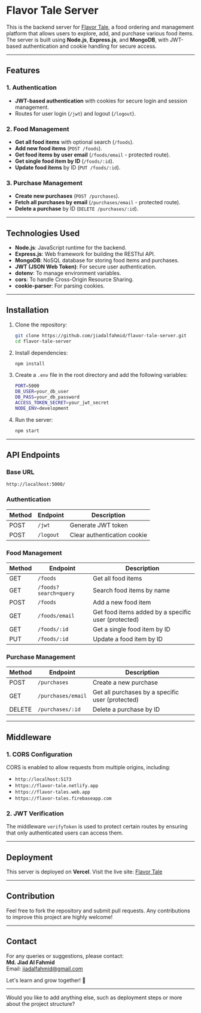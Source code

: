 # Flavor Tale Server

This is the backend server for [Flavor Tale](https://flavor-tale.web.app/), a food ordering and management platform that allows users to explore, add, and purchase various food items. The server is built using **Node.js**, **Express.js**, and **MongoDB**, with JWT-based authentication and cookie handling for secure access.

---

## Features

### 1. **Authentication**
- **JWT-based authentication** with cookies for secure login and session management.
- Routes for user login (`/jwt`) and logout (`/logout`).

### 2. **Food Management**
- **Get all food items** with optional search (`/foods`).
- **Add new food items** (`POST /foods`).
- **Get food items by user email** (`/foods/email` - protected route).
- **Get single food item by ID** (`/foods/:id`).
- **Update food items** by ID (`PUT /foods/:id`).

### 3. **Purchase Management**
- **Create new purchases** (`POST /purchases`).
- **Fetch all purchases by email** (`/purchases/email` - protected route).
- **Delete a purchase** by ID (`DELETE /purchases/:id`).

---

## Technologies Used

- **Node.js**: JavaScript runtime for the backend.
- **Express.js**: Web framework for building the RESTful API.
- **MongoDB**: NoSQL database for storing food items and purchases.
- **JWT (JSON Web Token)**: For secure user authentication.
- **dotenv**: To manage environment variables.
- **cors**: To handle Cross-Origin Resource Sharing.
- **cookie-parser**: For parsing cookies.

---

## Installation

1. Clone the repository:
   ```bash
   git clone https://github.com/jiadalfahmid/flavor-tale-server.git
   cd flavor-tale-server
   ```

2. Install dependencies:
   ```bash
   npm install
   ```

3. Create a `.env` file in the root directory and add the following variables:
   ```bash
   PORT=5000
   DB_USER=your_db_user
   DB_PASS=your_db_password
   ACCESS_TOKEN_SECRET=your_jwt_secret
   NODE_ENV=development
   ```

4. Run the server:
   ```bash
   npm start
   ```

---

## API Endpoints

### **Base URL**
```
http://localhost:5000/
```

### **Authentication**

| Method | Endpoint   | Description             |
|--------|------------|-------------------------|
| POST   | `/jwt`     | Generate JWT token      |
| POST   | `/logout`  | Clear authentication cookie |

### **Food Management**

| Method | Endpoint              | Description                          |
|--------|-----------------------|--------------------------------------|
| GET    | `/foods`              | Get all food items                   |
| GET    | `/foods?search=query` | Search food items by name            |
| POST   | `/foods`              | Add a new food item                  |
| GET    | `/foods/email`        | Get food items added by a specific user (protected) |
| GET    | `/foods/:id`          | Get a single food item by ID         |
| PUT    | `/foods/:id`          | Update a food item by ID             |

### **Purchase Management**

| Method | Endpoint              | Description                          |
|--------|-----------------------|--------------------------------------|
| POST   | `/purchases`          | Create a new purchase                |
| GET    | `/purchases/email`    | Get all purchases by a specific user (protected) |
| DELETE | `/purchases/:id`      | Delete a purchase by ID              |

---

## Middleware

### 1. **CORS Configuration**
CORS is enabled to allow requests from multiple origins, including:
- `http://localhost:5173`
- `https://flavor-tale.netlify.app`
- `https://flavor-tales.web.app`
- `https://flavor-tales.firebaseapp.com`

### 2. **JWT Verification**
The middleware `verifyToken` is used to protect certain routes by ensuring that only authenticated users can access them.

---

## Deployment

This server is deployed on **Vercel**. Visit the live site: [Flavor Tale](https://flavor-tale.vercel.app/)

---

## Contribution

Feel free to fork the repository and submit pull requests. Any contributions to improve this project are highly welcome!

---

## Contact

For any queries or suggestions, please contact:  
**Md. Jiad Al Fahmid**  
Email: [jiadalfahmid@gmail.com](mailto:jiadalfahmid@gmail.com)  

Let's learn and grow together! 🚀

---

Would you like to add anything else, such as deployment steps or more about the project structure?
